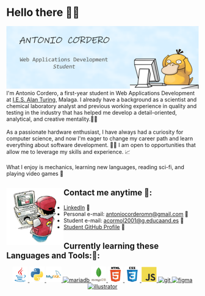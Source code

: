 # Hello there 👋😄

<img src="https://github.com/antcordero/antcordero/blob/main/github-Readme-images/banner.png" alt="banner that says Antonio Cordero - Web Applications Development Student">
I'm Antonio Cordero, a first-year student in Web Applications Development at <a href="https://fp.iescampanillas.com/">I.E.S. Alan Turing</a>, Malaga. I already have a background as a scientist and chemical laboratory analyst and previous working experience in quality and testing in the industry that has helped me develop a detail-oriented, analytical, and creative mentality.👨‍🔬
<br></br>
As a passionate hardware enthusiast, I have always had a curiosity for computer science, and now I'm eager to change my career path and learn everything about software development. 🧑‍💻 I am open to opportunities that allow me to leverage my skills and experience. 📈
<br></br>
What I enjoy is mechanics, learning new languages, reading sci-fi, and playing video games 👾

## Contact me anytime 🫡: <img align="left" width="150" height="150" src="https://github.com/antcordero/antcordero/blob/main/github-Readme-images/red-in-a-pc.png">

- <a href="https://www.linkedin.com/in/antcordero/">LinkedIn</a> 💼
- Personal e-mail: antoniocorderomn@gmail.com 📩
- Student e-mail: acormol2001@g.educaand.es 📩
- <a href="https://github.com/AntonioCorderoMolina">Student GitHub Profile</a> 👾

## Currently learning these Languages and Tools:📝:
<p align="center">
  <a href="https://www.java.com" target="_blank" rel="noreferrer"> <img src="https://raw.githubusercontent.com/devicons/devicon/master/icons/java/java-original.svg" alt="java" width="40" height="40"/> </a>
  <a href="https://www.python.org" target="_blank" rel="noreferrer"> <img src="https://raw.githubusercontent.com/devicons/devicon/master/icons/python/python-original.svg" alt="python" width="40" height="40"/> </a>
  <a href="https://www.mysql.com/" target="_blank" rel="noreferrer"> <img src="https://raw.githubusercontent.com/devicons/devicon/master/icons/mysql/mysql-original-wordmark.svg" alt="mysql" width="40" height="40"/> </a>
  <a href="https://mariadb.org/" target="_blank" rel="noreferrer"> <img src="https://www.vectorlogo.zone/logos/mariadb/mariadb-icon.svg" alt="mariadb" width="40" height="40"/> </a>
  <a href="https://www.mongodb.com/" target="_blank" rel="noreferrer"> <img src="https://raw.githubusercontent.com/devicons/devicon/master/icons/mongodb/mongodb-original-wordmark.svg" alt="mongodb" width="40" height="40"/> </a>
  <a href="https://www.w3.org/html/" target="_blank" rel="noreferrer"> <img src="https://raw.githubusercontent.com/devicons/devicon/master/icons/html5/html5-original-wordmark.svg" alt="html5" width="40" height="40"/> </a>
  <a href="https://www.w3schools.com/css/" target="_blank" rel="noreferrer"> <img src="https://raw.githubusercontent.com/devicons/devicon/master/icons/css3/css3-original-wordmark.svg" alt="css3" width="40" height="40"/> </a>
  <a href="https://developer.mozilla.org/en-US/docs/Web/JavaScript" target="_blank" rel="noreferrer"> <img src="https://raw.githubusercontent.com/devicons/devicon/master/icons/javascript/javascript-original.svg" alt="javascript" width="40" height="40"/> </a>
  <a href="https://git-scm.com/" target="_blank" rel="noreferrer"> <img src="https://www.vectorlogo.zone/logos/git-scm/git-scm-icon.svg" alt="git" width="40" height="40"/> </a>
  <a href="https://www.figma.com/" target="_blank" rel="noreferrer"> <img src="https://www.vectorlogo.zone/logos/figma/figma-icon.svg" alt="figma" width="40" height="40"/> </a>
  <a href="https://www.adobe.com/in/products/illustrator.html" target="_blank" rel="noreferrer"> <img src="https://www.vectorlogo.zone/logos/adobe_illustrator/adobe_illustrator-icon.svg" alt="illustrator" width="40" height="40"/> </a>
</p>
